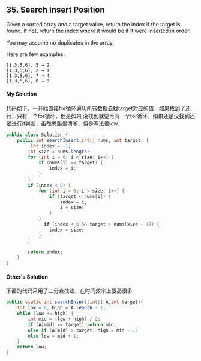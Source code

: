 ## 35. Search Insert Position

Given a sorted array and a target value, return the index if the target is found. If not, return the
index where it would be if it were inserted in order.

You may assume no duplicates in the array.

Here are few examples.
``` 
[1,3,5,6], 5 → 2
[1,3,5,6], 2 → 1
[1,3,5,6], 7 → 4
[1,3,5,6], 0 → 0
```
####  My Solution 
代码如下，一开始直接for循环遍历所有数据去找target对应的值，如果找到了还行，只有一个for循环，但是如果
没找到就要再有一个for循环，如果还是没找到还要进行if判断，虽然思路很清晰，但是写法很low.

``` java
public class Solution {
    public int searchInsert(int[] nums, int target) {
         int index = -1;
        int size = nums.length;
        for (int i = 0; i < size; i++) {
            if (nums[i] == target) {
                index = i;
            }
        }
        if (index < 0) {
            for (int i = 0; i < size; i++) {
                if (target < nums[i]) {
                    index = i;
                    i = size;
                }
            }
              if (index < 0 && target > nums[size - 1]) {
                index = size;
            }
        }

        return index;
    }
}

```

#### Other's Solution 
下面的代码采用了二分查找法，在时间效率上要高很多

``` java
public static int searchInsert(int[] A,int target){
  	int low = 0, high = A.length - 1;
    while (low <= high) {
        int mid = (low + high) / 2;
        if (A[mid] == target) return mid;
        else if (A[mid] > target) high = mid - 1;
        else low = mid + 1;
    }
    return low;
}
```